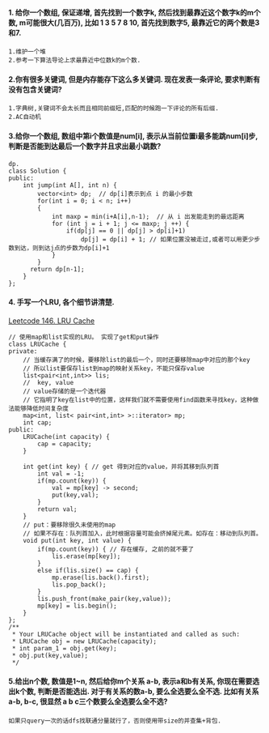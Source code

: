#### 1. 给你一个数组, 保证递增, 首先找到一个数字k, 然后找到最靠近这个数字k的m个数, m可能很大(几百万), 比如 1 3 5 7 8  10, 首先找到数字5, 最靠近它的两个数是3和7.
```
1.维护一个堆
2.参考一下算法导论上求最靠近中位数k的m个数.
```
#### 2.你有很多关键词, 但是内存能存下这么多关键词. 现在发表一条评论, 要求判断有没有包含关键词?
```
1.字典树,关键词不会太长而且相同前缀短,匹配的时候跑一下评论的所有后缀.
2.AC自动机
```
#### 3.给你一个数组, 数组中第i个数值是num[i], 表示从当前位置i最多能跳num[i]步, 判断是否能到达最后一个数字并且求出最小跳数?
```
dp.
class Solution {
public:
    int jump(int A[], int n) {
        vector<int> dp;  // dp[i]表示到点 i 的最小步数
        for(int i = 0; i < n; i++)
        {
            int maxp = min(i+A[i],n-1);  // 从 i 出发能走到的最远距离
            for (int j = i + 1; j <= maxp; j ++) {
                if(dp[j] == 0 || dp[j] > dp[i]+1)
                    dp[j] = dp[i] + 1; // 如果位置没被走过,或者可以用更少步数到达，则到达j点的步数为dp[i]+1
            }
        }
      return dp[n-1];       
    }
};
```
#### 4. 手写一个LRU, 各个细节讲清楚.
[Leetcode 146. LRU Cache](https://leetcode.com/problems/lru-cache/description/)
```
// 使用map和list实现的LRU。 实现了get和put操作
class LRUCache {
private: 
    // 当缓存满了的时候，要移除list的最后一个，同时还要移除map中对应的那个key
    // 所以list要保存list到map的映射关系key，不能只保存value
    list<pair<int,int>> lis;
    //  key, value
    // value存储的是一个迭代器
    // 它指明了key在list中的位置，这样我们就不需要使用find函数来寻找key，这种做法能够降低时间复杂度
    map<int, list< pair<int,int> >::iterator> mp; 
    int cap;
public:
    LRUCache(int capacity) {
        cap = capacity;
    }
    
    int get(int key) { // get 得到对应的value，并将其移到队列首
        int val = -1;
        if(mp.count(key)) {
            val = mp[key] -> second;
            put(key,val);
        }
        return val;
    }
    // put：要移除很久未使用的map
    // 如果不存在：队列首加入，此时根据容量可能会挤掉尾元素。如存在：移动到队列首。
    void put(int key, int value) {
        if(mp.count(key)) { // 存在缓存, 之前的就不要了
            lis.erase(mp[key]);
        }
        else if(lis.size() == cap) {
            mp.erase(lis.back().first);
            lis.pop_back();
        }
        lis.push_front(make_pair(key,value));
        mp[key] = lis.begin();  
    }
};
/**
 * Your LRUCache object will be instantiated and called as such:
 * LRUCache obj = new LRUCache(capacity);
 * int param_1 = obj.get(key);
 * obj.put(key,value);
 */
```
#### 5.给出n个数, 数值是1~n, 然后给你m个关系 a-b, 表示a和b有关系, 你现在需要选出k个数, 判断是否能选出. 对于有关系的数a-b, 要么全选要么全不选. 比如有关系 a-b, b-c, 很显然 a b c三个数要么全选要么全不选?
```
如果只query一次的话dfs找联通分量就行了，否则使用带size的并查集+背包.
```
